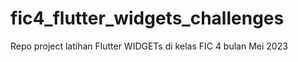 # fic4_flutter_widgets_challenges
Repo project latihan Flutter WIDGETs di kelas FIC 4 bulan Mei 2023
